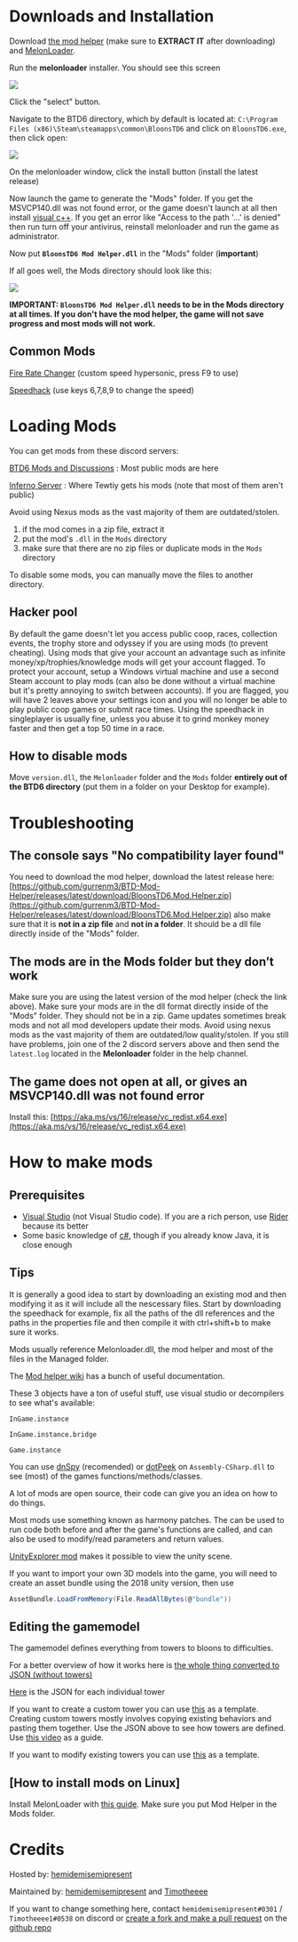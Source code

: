 # Downloads and Installation

Download [the mod helper](https://github.com/gurrenm3/BTD-Mod-Helper/releases/latest/download/BloonsTD6.Mod.Helper.zip) (make sure to **EXTRACT IT** after downloading) and [MelonLoader](https://github.com/LavaGang/MelonLoader.Installer/releases/latest/download/MelonLoader.Installer.exe).

Run the **melonloader** installer. You should see this screen

<img src="https://cdn.discordapp.com/attachments/761529691491270656/870680857940209694/unknown.png"/>

Click the "select" button.

Navigate to the BTD6 directory, which by default is located at: `C:\Program Files (x86)\Steam\steamapps\common\BloonsTD6` and click on `BloonsTD6.exe`, then click open:

<img src="https://cdn.discordapp.com/attachments/699781597515481159/776980387477061662/Screenshot_1315.png"/>

On the melonloader window, click the install button (install the latest release)

Now launch the game to generate the "Mods" folder. 
If you get the MSVCP140.dll was not found error, or the game doesn't launch at all then install [visual c++](https://aka.ms/vs/16/release/vc_redist.x64.exe). 
If you get an error like "Access to the path '...' is denied" then run turn off your antivirus, reinstall melonloader and run the game as administrator.

Now put **`BloonsTD6 Mod Helper.dll`** in the "Mods" folder (**important**)

If all goes well, the Mods directory should look like this:

<img src="https://cdn.discordapp.com/attachments/761529691491270656/870614320088764496/unknown.png"/>

**IMPORTANT: `BloonsTD6 Mod Helper.dll` needs to be in the Mods directory at all times. If you don't have the mod helper, the game will not save progress and most mods will not work.**


## Common Mods

[Fire Rate Changer](https://github.com/Timotheeee/btd6_mods/blob/master/rate_changer/rate_changer.dll) (custom speed hypersonic, press F9 to use)

[Speedhack](https://github.com/Timotheeee/btd6_mods/blob/master/speedhackmelon/speedhackmelon.dll) (use keys 6,7,8,9 to change the speed)


# Loading Mods

You can get mods from these discord servers:

[BTD6 Mods and Discussions](https://discord.gg/hENWNsd5pY) : Most public mods are here

[Inferno Server](https://discord.gg/cqRqrvjv68) : Where Tewtiy gets his mods (note that most of them aren't public)

Avoid using Nexus mods as the vast majority of them are outdated/stolen.

1. if the mod comes in a zip file, extract it
2. put the mod's `.dll` in the `Mods` directory
3. make sure that there are no zip files or duplicate mods in the `Mods` directory

To disable some mods, you can manually move the files to another directory.

## Hacker pool

By default the game doesn't let you access public coop, races, collection events, the trophy store and odyssey if you are using mods (to prevent cheating). 
Using mods that give your account an advantage such as infinite money/xp/trophies/knowledge mods will get your account flagged. 
To protect your account, setup a Windows virtual machine and use a second Steam account to play mods (can also be done without a virtual machine but it's pretty annoying to switch between accounts). 
If you are flagged, you will have 2 leaves above your settings icon and you will no longer be able to play public coop games or submit race times. 
Using the speedhack in singleplayer is usually fine, unless you abuse it to grind monkey money faster and then get a top 50 time in a race.

## How to disable mods

Move `version.dll`, the `Melonloader` folder and the `Mods` folder **entirely out of the BTD6 directory** (put them in a folder on your Desktop for example). 




# Troubleshooting

## The console says "No compatibility layer found"

You need to download the mod helper, download the latest release here: [https://github.com/gurrenm3/BTD-Mod-Helper/releases/latest/download/BloonsTD6.Mod.Helper.zip](https://github.com/gurrenm3/BTD-Mod-Helper/releases/latest/download/BloonsTD6.Mod.Helper.zip)
also make sure that it is **not in a zip file** and **not in a folder**. It should be a dll file directly inside of the "Mods" folder.

## The mods are in the Mods folder but they don’t work

Make sure you are using the latest version of the mod helper (check the link above). Make sure your mods are in the dll format directly inside of the "Mods" folder. They should not be in a zip. Game updates sometimes break mods and not all mod developers update their mods. Avoid using nexus mods as the vast majority of them are outdated/low quality/stolen.
If you still have problems, join one of the 2 discord servers above and then send the `latest.log` located in the **Melonloader** folder in the help channel. 

## The game does not open at all, or gives an MSVCP140.dll was not found error

Install this: [https://aka.ms/vs/16/release/vc_redist.x64.exe](https://aka.ms/vs/16/release/vc_redist.x64.exe)






# How to make mods

## Prerequisites

-   [Visual Studio](https://visualstudio.microsoft.com/) (not Visual Studio code). If you are a rich person, use [Rider](https://www.jetbrains.com/rider/) because its better
-   Some basic knowledge of [c#](https://docs.microsoft.com/en-us/dotnet/csharp/), though if you already know Java, it is close enough

## Tips

It is generally a good idea to start by downloading an existing mod and then modifying it as it will include all the nescessary files. Start by downloading the speedhack for example, fix all the paths of the dll references and the paths in the properties file and then compile it with ctrl+shift+b to make sure it works.

Mods usually reference Melonloader.dll, the mod helper and most of the files in the Managed folder.

The [Mod helper wiki](https://github.com/gurrenm3/BTD-Mod-Helper/wiki) has a bunch of useful documentation.

These 3 objects have a ton of useful stuff, use visual studio or decompilers to see what's available:

`InGame.instance`

`InGame.instance.bridge`

`Game.instance`

You can use [dnSpy](https://github.com/dnSpy/dnSpy/releases/tag/v6.1.8) (recomended) or [dotPeek](https://www.jetbrains.com/decompiler/) on `Assembly-CSharp.dll` to see (most) of the games functions/methods/classes.

A lot of mods are open source, their code can give you an idea on how to do things.

Most mods use something known as harmony patches. The can be used to run code both before and after the game's functions are called, and can also be used to modify/read parameters and return values.

[UnityExplorer mod](https://github.com/sinai-dev/UnityExplorer/releases/download/3.1.4/UnityExplorer.MelonLoader.Il2Cpp.zip) makes it possible to view the unity scene.

If you want to import your own 3D models into the game, you will need to create an asset bundle using the 2018 unity version, then use

```cs
AssetBundle.LoadFromMemory(File.ReadAllBytes(@"bundle"))
```

## Editing the gamemodel

The gamemodel defines everything from towers to bloons to difficulties.

For a better overview of how it works here is [the whole thing converted to JSON (without towers)](https://cdn.discordapp.com/attachments/504783182755921930/869939855923236944/entiremodel.json)

[Here](https://cdn.discordapp.com/attachments/504783182755921930/869939786734010418/Towers.zip) is the JSON for each individual tower

If you want to create a custom tower you can use [this](https://github.com/Timotheeee/btd6_mods/blob/master/handkanonier/Main.cs) as a template. Creating custom towers mostly involves copying existing behaviors and pasting them together. Use the JSON above to see how towers are defined. Use [this video](https://www.youtube.com/watch?v=NSINBN3em6w) as a guide.

If you want to modify existing towers you can use [this](https://github.com/Timotheeee/btd6_mods/blob/master/no_rng/Main.cs) as a template.

## [How to install mods on Linux]
Install MelonLoader with [this guide](https://melonwiki.xyz/#/?id=linux-instructions). Make sure you put Mod Helper in the Mods folder.

# Credits

Hosted by: [hemidemisemipresent](https://github.com/hemisemidemipresent)

Maintained by: [hemidemisemipresent](https://github.com/hemisemidemipresent) and [Timotheeee](https://github.com/Timotheeee/btd6_mods)

If you want to change something here, contact `hemidemisemipresent#0301` / `Timotheeee1#0538` on discord or [create a fork and make a pull request](https://docs.github.com/en/free-pro-team@latest/github/collaborating-with-issues-and-pull-requests/creating-a-pull-request) on the [github repo](https://github.com/hemisemidemipresent/btd6-modding-tutorial)
